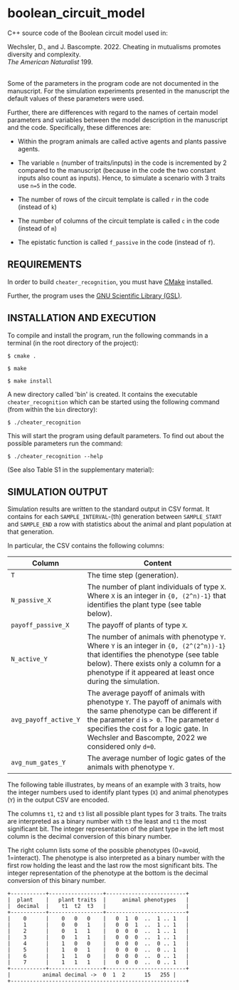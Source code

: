 # boolean_circuit_model

C++ source code of the Boolean circuit model used in:

Wechsler, D., and J. Bascompte. 2022. Cheating in mutualisms promotes diversity
and complexity. <br /> *The American Naturalist* 199.



<br />
Some of the parameters in the program code are not documented in the manuscript. For the simulation experiments presented in the manuscript the default values of these parameters were used. 

Further, there are differences with regard to the names of certain model parameters and variables between the model description in the manuscript and the code. Specifically, these differences are:

* Within the program animals are called active agents and plants passive 
  agents.

* The variable `n` (number of traits/inputs) in the code is incremented by 
  2 compared to the manuscript (because in the code the 
  two constant inputs also count as inputs). Hence, to simulate a 
  scenario with 3 traits use `n=5` in the code.

* The number of rows of the circuit template is called `r` in the code 
  (instead of `k`)

* The number of columns of the circuit template is called `c` in the code
  (instead of `m`)

* The epistatic function is called `f_passive` in the code (instead of `f`).


## REQUIREMENTS

In order to build `cheater_recognition`, you must have [CMake](http://www.cmake.org) installed.

Further, the program uses the [GNU Scientific Library (GSL)](https://www.gnu.org/software/gsl/).

## INSTALLATION AND EXECUTION

To compile and install the program, run the following commands 
in a terminal (in the root directory of the project):

`$ cmake .`

`$ make`

`$ make install`

A new directory called 'bin' is created. It contains the executable 
`cheater_recognition` which can be started using the following command
(from within the `bin` directory):

`$ ./cheater_recognition`

This will start the program using default parameters. To find out about 
the possible parameters run the command: 

`$ ./cheater_recognition --help`

(See also Table S1 in the supplementary material):


## SIMULATION OUTPUT

Simulation results are written to the standard output in CSV format. It contains 
for each `SAMPLE_INTERVAL`-(th) generation between `SAMPLE_START` and 
`SAMPLE_END` a row with statistics about the animal and plant population at 
that generation.

In particular, the CSV contains the following columns:

Column        | Content           
------------- |------------- 
`T` | The time step (generation).
`N_passive_X` | The number of plant individuals of type `X`. Where `X` is an integer in `{0, (2^n)-1}` that identifies the plant type (see table below).
`payoff_passive_X` | The payoff of plants of type `X`.
`N_active_Y` | The number of animals with phenotype `Y`. Where `Y` is an integer in `{0, (2^(2^n))-1}` that identifies the phenotype (see table below). There exists only a column for a phenotype if it appeared at least once during the simulation.		
`avg_payoff_active_Y` | The average payoff of animals with phenotype `Y`. The payoff of animals with the same phenotype can be different if the parameter `d` is `> 0`. The parameter `d` specifies the cost for a logic gate. In Wechsler and Bascompte, 2022 we considered only `d=0`.
`avg_num_gates_Y` | The average number of logic gates of the animals with phenotype `Y`.

The following table illustrates, by means of an example with 3 traits, 
how the integer numbers used to identify plant types (`X`) and animal 
phenotypes (`Y`) in the output CSV are encoded.

The columns `t1`, `t2` and `t3` list all possible plant types for 3 traits.
The traits are interpreted as a binary number with `t3` the least and `t1` 
the most significant bit. The integer representation of the plant type in 
the left most column is the decimal conversion of this binary number.

The right column lists some of the possible phenotypes (0=avoid, 1=interact).
The phenotype is also interpreted as a binary number with the first row 
holding the least and the last row the most significant bits. The integer 
representation of the phenotype at the bottom is the decimal conversion of 
this binary number.

	+-----------+-----------------+-------------------------+
	|  plant    |   plant traits  |     animal phenotypes   |
	|  decimal  |    t1  t2  t3   |                         |
	+-----------+-----------------+-------------------------+
	|    0	    |    0   0   0    |   0  1  0  ..  1 .. 1   |
	|    1	    |    0   0   1    |   0  0  1  ..  1 .. 1   |
	|    2	    |    0   1   1    |   0  0  0  ..  1 .. 1   |
	|    3	    |    0   1   1    |   0  0  0  ..  1 .. 1   |
	|    4	    |    1   0   0    |   0  0  0  ..  0 .. 1   |
	|    5	    |    1   0   1    |   0  0  0  ..  0 .. 1   |
	|    6	    |    1   1   0    |   0  0  0  ..  0 .. 1   |
	|    7	    |    1   1   1    |   0  0  0  ..  0 .. 1   |
	+-----------+-----------------+-------------------------+
	|  	       animal decimal ->  0  1  2      15   255 | 
	+-------------------------------------------------------+









